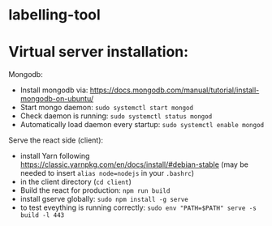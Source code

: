 # labelling-tool


# Virtual server installation:
Mongodb:
- Install mongodb via: https://docs.mongodb.com/manual/tutorial/install-mongodb-on-ubuntu/ 
- Start mongo daemon: `sudo systemctl start mongod`
- Check daemon is running: `sudo systemctl status mongod`
- Automatically load daemon every startup: `sudo systemctl enable mongod`
 
Serve the react side (client):

- install Yarn following https://classic.yarnpkg.com/en/docs/install/#debian-stable (may be needed to 
insert `alias node=nodejs` in your `.bashrc`)
- in the client directory (`cd client`)
- Build the react for production: `npm run build`
- install gserve globally: `sudo npm install -g serve`
- to test eveything is running correctly: `sudo env "PATH=$PATH" serve -s build -l 443`